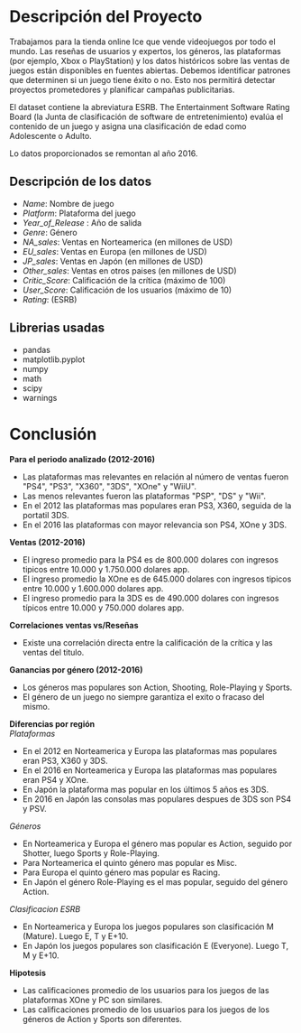 # Descripción del Proyecto
Trabajamos para la tienda online Ice que vende videojuegos por todo el mundo. Las reseñas de usuarios y expertos, los géneros, las plataformas (por ejemplo, Xbox o PlayStation) y los datos históricos sobre las ventas de juegos están disponibles en fuentes abiertas. Debemos identificar patrones que determinen si un juego tiene éxito o no. Esto nos permitirá detectar proyectos prometedores y planificar campañas publicitarias.

El dataset contiene la abreviatura ESRB. The Entertainment Software Rating Board (la Junta de clasificación de software de entretenimiento) evalúa el contenido de un juego y asigna una clasificación de edad como Adolescente o Adulto.

Lo datos proporcionados se remontan al año 2016.

## Descripción de los datos

- *Name*: Nombre de juego
- *Platform*: Plataforma del juego
- *Year_of_Release* : Año de salida
- *Genre*: Género
- *NA_sales*: Ventas en Norteamerica (en millones de USD)
- *EU_sales*: Ventas en Europa (en millones de USD)
- *JP_sales*: Ventas en Japón (en millones de USD)
- *Other_sales*: Ventas en otros paises (en millones de USD)
- *Critic_Score*: Calificación de la crítica (máximo de 100)
- *User_Score*: Calificación de los usuarios (máximo de 10)
- *Rating*: (ESRB)

## Librerias usadas

- pandas
- matplotlib.pyplot
- numpy
- math
- scipy
- warnings

# Conclusión
**Para el periodo analizado (2012-2016)**
* Las plataformas mas relevantes en relación al número de ventas fueron "PS4", "PS3", "X360", "3DS", "XOne" y "WiiU".
* Las menos relevantes fueron las plataformas "PSP", "DS" y "Wii".
* En el 2012 las plataformas mas populares eran PS3, X360, seguida de la portatil 3DS.
* En el 2016 las plataformas con mayor relevancia son PS4, XOne y 3DS.

**Ventas (2012-2016)**
* El ingreso promedio para la PS4 es de 800.000 dolares con ingresos tipicos entre 10.000 y 1.750.000 dolares app.
* El ingreso promedio la XOne es de 645.000 dolares con ingresos tipicos entre 10.000 y 1.600.000 dolares app.
* El ingreso promedio para la 3DS es de 490.000 dolares con ingresos típicos entre 10.000 y 750.000 dolares app.

**Correlaciones ventas vs/Reseñas**
* Existe una correlación directa entre la calificación de la crítica y las ventas del titulo.


**Ganancias por género (2012-2016)**
* Los géneros mas populares son Action, Shooting, Role-Playing y Sports.
* El género de un juego no siempre garantiza el exito o fracaso del mismo.

**Diferencias por región**  
*Plataformas*
* En el 2012 en Norteamerica y Europa las plataformas mas populares eran PS3, X360 y 3DS.
* En el 2016 en Norteamerica y Europa las plataformas mas populares eran PS4 y XOne.
* En Japón la plataforma mas popular en los últimos 5 años es 3DS.
* En 2016 en Japón las consolas mas populares despues de 3DS son PS4 y PSV.

*Géneros*
* En Norteamerica y Europa el género mas popular es Action, seguido por Shotter, luego Sports y Role-Playing.
* Para Norteamerica el quinto género mas popular es Misc.
* Para Europa el quinto género mas popular es Racing.
* En Japón el género Role-Playing es el mas popular, seguido del género Action.  

*Clasificacion ESRB*
* En Norteamerica y Europa los juegos populares son clasificación M (Mature). Luego E, T y E+10.
* En Japón los juegos populares son clasificación E (Everyone). Luego T, M y E+10.

**Hipotesis**
* Las calificaciones promedio de los usuarios para los juegos de las plataformas XOne y PC son similares.
* Las calificaciones promedio de los usuarios para los juegos de los géneros de Action y Sports son diferentes.